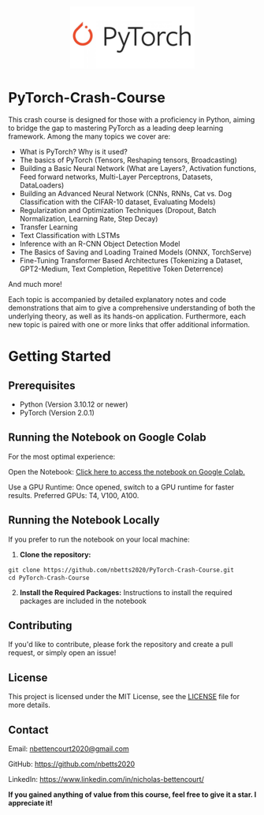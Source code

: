 <div align="center">
    <a href="https://pytorch.org/">
        <img src="https://github.com/nbetts2020/PyTorch-Crash-Course/blob/main/assets/PyTorch-Logo.jpg" alt="logo" width="50%">
    </a>
</div>

# PyTorch-Crash-Course
This crash course is designed for those with a proficiency in Python, aiming to bridge the gap to mastering PyTorch as a leading deep learning framework. Among the many topics we cover are:

  - What is PyTorch? Why is it used?
  - The basics of PyTorch (Tensors, Reshaping tensors, Broadcasting)
  - Building a Basic Neural Network (What are Layers?, Activation functions, Feed forward networks, Multi-Layer Perceptrons, Datasets, DataLoaders)
  - Building an Advanced Neural Network (CNNs, RNNs, Cat vs. Dog Classification with the CIFAR-10 dataset, Evaluating Models)
  - Regularization and Optimization Techniques (Dropout, Batch Normalization, Learning Rate, Step Decay)
  - Transfer Learning
  - Text Classification with LSTMs
  - Inference with an R-CNN Object Detection Model
  - The Basics of Saving and Loading Trained Models (ONNX, TorchServe)
  - Fine-Tuning Transformer Based Architectures (Tokenizing a Dataset, GPT2-Medium, Text Completion, Repetitive Token Deterrence)

And much more!

Each topic is accompanied by detailed explanatory notes and code demonstrations that aim to give a comprehensive understanding of both the underlying theory, as well as its hands-on application. Furthermore, each new topic is paired with one or more links that offer additional information. 

# Getting Started

## Prerequisites

 - Python (Version 3.10.12 or newer)
 - PyTorch (Version 2.0.1)

## Running the Notebook on Google Colab
For the most optimal experience:

Open the Notebook: [Click here to access the notebook on Google Colab.](https://colab.research.google.com/drive/1LgsirnIjwxG5Ks7ywFY9cy5ruB1BGITG?usp=sharing)

Use a GPU Runtime: Once opened, switch to a GPU runtime for faster results. Preferred GPUs: T4, V100, A100.

## Running the Notebook Locally
If you prefer to run the notebook on your local machine:
1. **Clone the repository:**
```
git clone https://github.com/nbetts2020/PyTorch-Crash-Course.git
cd PyTorch-Crash-Course
```
2. **Install the Required Packages:** Instructions to install the required packages are included in the notebook
## Contributing
If you'd like to contribute, please fork the repository and create a pull request, or simply open an issue!
## License
This project is licensed under the MIT License, see the [<u>LICENSE</u>](LICENSE) file for more details.
## Contact
Email: nbettencourt2020@gmail.com

GitHub: https://github.com/nbetts2020

LinkedIn: https://www.linkedin.com/in/nicholas-bettencourt/

**If you gained anything of value from this course, feel free to give it a star. I appreciate it!**
